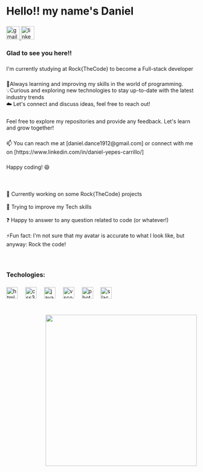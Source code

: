 <h1 align="left">Hello!! my name's Daniel</h1>

###

<div align="left">
  <a href="daniel.dance1912@gmail.com" target="_blank">
    <img src="https://img.shields.io/static/v1?message=Gmail&logo=gmail&label=&color=D14836&logoColor=white&labelColor=&style=for-the-badge" height="35" alt="gmail logo"  />
  </a>
  <a href="https://www.linkedin.com/in/daniel-yepes-carrillo/" target="_blank">
    <img src="https://img.shields.io/static/v1?message=LinkedIn&logo=linkedin&label=&color=0077B5&logoColor=white&labelColor=&style=for-the-badge" height="35" alt="linkedin logo"  />
  </a>
</div>

###

<h3 align="left">Glad to see you here!!</h3>

###

<p align="left">I'm currently studying at Rock{TheCode} to become a Full-stack developer</p>

###

<p align="left">🌱Always learning and improving my skills in the world of programming.<br>💡Curious and exploring new technologies to stay up-to-date with the latest industry trends<br>☁️ Let's connect and discuss ideas, feel free to reach out!</p>

###

<p align="left">Feel free to explore my repositories and provide any feedback. Let's learn and grow together!</p>

###

<p align="left">📫 You can reach me at [daniel.dance1912@gmail.com] or connect with me on [https://www.linkedin.com/in/daniel-yepes-carrillo/]</p>

###

<p align="left">Happy coding! 😄</p>

###

<br clear="both">

<p align="left">🔭 Currently working on some Rock{TheCode} projects<br><br>🌱 Trying to improve my Tech skills<br><br>❓ Happy to answer to any question related to code (or whatever!)<br><br>⚡Fun fact: I'm not sure that my avatar is accurate to what I look like, but anyway: Rock the code!</p>

###

<br clear="both">

<h3 align="left">Techologies:</h3>

###

<div align="left">
  <img src="https://cdn.jsdelivr.net/gh/devicons/devicon/icons/html5/html5-original.svg" height="30" alt="html5 logo"  />
  <img width="12" />
  <img src="https://cdn.jsdelivr.net/gh/devicons/devicon/icons/css3/css3-original.svg" height="30" alt="css3 logo"  />
  <img width="12" />
  <img src="https://cdn.jsdelivr.net/gh/devicons/devicon/icons/javascript/javascript-original.svg" height="30" alt="javascript logo"  />
  <img width="12" />
  <img src="https://cdn.jsdelivr.net/gh/devicons/devicon/icons/vscode/vscode-original.svg" height="30" alt="vscode logo"  />
  <img width="12" />
  <img src="https://cdn.jsdelivr.net/gh/devicons/devicon/icons/photoshop/photoshop-plain.svg" height="30" alt="photoshop logo"  />
  <img width="12" />
  <img src="https://cdn.jsdelivr.net/gh/devicons/devicon/icons/slack/slack-original.svg" height="30" alt="slack logo"  />
</div>

###

<br clear="both">

<img align="right" height="400" src="https://avatars.githubusercontent.com/u/123667207?v=4"  />

###
